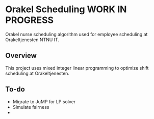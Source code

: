 # Orakel Scheduling WORK IN PROGRESS

Orakel nurse scheduling algorithm used for employee scheduling at Orakeltjenesten NTNU IT. 

## Overview

This project uses mixed integer linear programming to optimize shift scheduling at Orakeltjenesten.

## To-do

- Migrate to JuMP for LP solver
- Simulate fairness
- 
